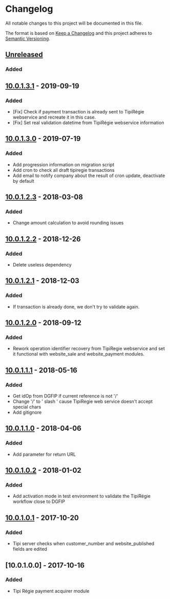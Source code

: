 # Changelog
All notable changes to this project will be documented in this file.

The format is based on [Keep a Changelog](http://keepachangelog.com/en/1.0.0/)
and this project adheres to [Semantic Versioning](http://semver.org/spec/v2.0.0.html).

## [Unreleased]
### Added

## [10.0.1.3.1] - 2019-09-19
### Added
 - [Fix] Check if payment transaction is already sent to TipiRégie webservice and recreate it in this case.
 - [Fix] Set real validation datetime from TipiRégie webservice information

## [10.0.1.3.0] - 2019-07-19
### Added
- Add progression information on migration script
- Add cron to check all draft tipiregie transactions
- Add email to notify company about the result of cron update, deactivate by default

## [10.0.1.2.3] - 2018-03-08
### Added
- Change amount calculation to avoid rounding issues

## [10.0.1.2.2] - 2018-12-26
### Added
- Delete useless dependency

## [10.0.1.2.1] - 2018-12-03
### Added
- If transaction is already done, we don't try to validate again.

## [10.0.1.2.0] - 2018-09-12
### Added
- Rework operation identifier recovery from TipiRegie webservice and set it functional with website_sale and website_payment modules.

## [10.0.1.1.1] - 2018-05-16
### Added
- Get idOp from DGFIP if current reference is not '/'
- Change '/' to '  slash  ' cause TipiRegie web service doesn't accept special chars
- Add gitignore

## [10.0.1.1.0] - 2018-04-06
### Added
- Add parameter for return URL

## [10.0.1.0.2] - 2018-01-02
### Added
- Add activation mode in test environment to validate the TipiRégie workflow close to DGFIP

## [10.0.1.0.1] - 2017-10-20
### Added
- Tipi server checks when customer_number and website_published fields are edited

## [10.0.1.0.0] - 2017-10-16
### Added
- Tipi Régie payment acquirer module

[10.0.1.0.1]: https://github.com/Horanet/payment_tipiregie/compare/10.0.1.0.0...10.0.1.0.1
[10.0.1.0.2]: https://github.com/Horanet/payment_tipiregie/compare/10.0.1.0.1...10.0.1.0.2
[10.0.1.1.0]: https://github.com/Horanet/payment_tipiregie/compare/10.0.1.0.2...10.0.1.1.0
[10.0.1.1.1]: https://github.com/Horanet/payment_tipiregie/compare/10.0.1.1.0...10.0.1.1.1
[10.0.1.2.0]: https://github.com/Horanet/payment_tipiregie/compare/10.0.1.1.1...10.0.1.2.0
[10.0.1.2.1]: https://github.com/Horanet/payment_tipiregie/compare/10.0.1.2.0...10.0.1.2.1
[10.0.1.2.2]: https://github.com/Horanet/payment_tipiregie/compare/10.0.1.2.1...10.0.1.2.2
[10.0.1.2.3]: https://github.com/Horanet/payment_tipiregie/compare/10.0.1.2.2...10.0.1.2.3
[10.0.1.3.0]: https://github.com/Horanet/payment_tipiregie/compare/10.0.1.2.3...10.0.1.3.0
[10.0.1.3.1]: https://github.com/Horanet/payment_tipiregie/compare/10.0.1.3.0...10.0.1.3.1
[Unreleased]: https://github.com/Horanet/payment_tipiregie/compare/10.0.1.3.1...dev